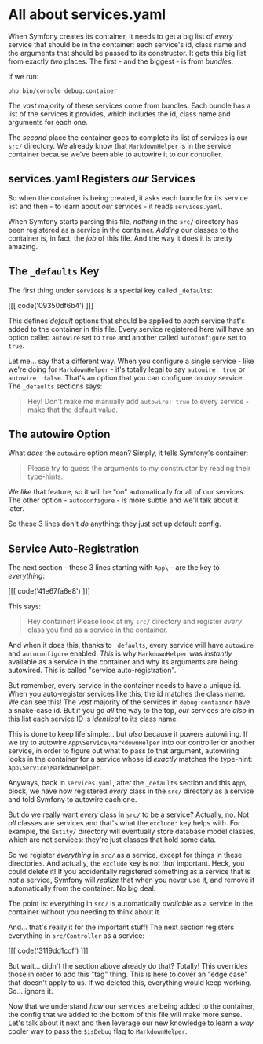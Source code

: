 # All about services.yaml

When Symfony creates its container, it needs to get a big list of *every* service
that should be in the container: each service's id, class name and the arguments
that should be passed to its constructor. It gets this big list from exactly
*two* places. The first - and the biggest - is from *bundles*.

If we run:

```terminal
php bin/console debug:container
```

The *vast* majority of these services come from bundles. Each bundle has a list
of the services it provides, which includes the id, class name and arguments
for each one.

The *second* place the container goes to complete its list of services is our
`src/` directory. We already know that `MarkdownHelper` is in the service
container because we've been able to autowire it to our controller.

## services.yaml Registers *our* Services

So when the container is being created, it asks each bundle for its service list
and then - to learn about *our* services - it reads `services.yaml`.

When Symfony starts parsing this file, *nothing* in the `src/` directory has
been registered as a service in the container. *Adding* our classes to the container
is, in fact, the *job* of this file. And the way it does it is pretty amazing.

## The `_defaults` Key

The first thing under `services` is a special key called `_defaults`:

[[[ code('09350df6b4') ]]]

This defines *default* options that should be applied to *each* service that's added
to the container in this file. Every service registered here will have an option called
`autowire` set to `true` and another called `autoconfigure` set to `true`.

Let me... say that a different way. When you configure a single service - like we're
doing for `MarkdownHelper` - it's totally legal to say `autowire: true` or
`autowire: false`. That's an option that you can configure on *any* service. The
`_defaults` sections says:

> Hey! Don't make me manually add `autowire: true` to every service - make that
> the default value.

## The autowire Option

What *does* the `autowire` option mean? Simply, it tells Symfony's container:

> Please try to guess the arguments to my constructor by reading their type-hints.

We *like* that feature, so it will be "on" automatically for all of our services.
The other option - `autoconfigure` - is more subtle and we'll talk about it
later.

So these 3 lines don't *do* anything: they just set up default config.

## Service Auto-Registration

The next section - these 3 lines starting with `App\` - are the key to *everything*:

[[[ code('41e67fa6e8') ]]]

This says:

> Hey container! Please look at my `src/` directory and register *every* class
> you find as a service in the container.

And when it does this, thanks to `_defaults`, every service will have `autowire`
and `autoconfigure` enabled. *This* is why `MarkdownHelper` was
*instantly* available as a service in the container and why its arguments are
being autowired. This is called "service auto-registration".

But remember, every service in the container needs to have a unique id. When you
auto-register services like this, the id matches the class name. We can see this!
The *vast* majority of the services in `debug:container` have a snake-case id.
But if you go *all* the way to the top, *our* services are *also* in this list
each service ID is *identical* to its class name.

This is done to keep life simple... but *also* because it powers autowiring. If we
try to autowire `App\Service\MarkdownHelper` into our controller or another service,
in order to figure out what to pass to that argument, autowiring looks in the
container for a service whose id *exactly* matches the type-hint:
`App\Service\MarkdownHelper`.

Anyways, back in `services.yaml`, after the `_defaults` section and this `App\`
block, we have now registered *every* class in the `src/` directory as a service
and told Symfony to autowire each one.

But do we really want *every* class in `src/` to be a service? Actually, no. Not
*all* classes are services and that's what the `exclude:` key helps with. For
example, the `Entity/` directory will eventually store database model classes, which
are not services: they're just classes that hold some data.

So we register *everything* in `src/` as a service, except for things in these
directories. And actually, the `exclude` key is not *that* important. Heck, you
could delete it! If you accidentally registered something as a service that is
*not* a service, Symfony will *realize* that when you never use it, and remove
it automatically from the container. No big deal.

The point is: everything in `src/` is automatically *available* as a service in
the container without you needing to think about it.

And... that's really it for the important stuff! The next section registers
everything in `src/Controller` as a service:

[[[ code('3119dd1ccf') ]]]

But wait... didn't the section above already do that? Totally! This overrides
those in order to add this "tag" thing. This is here to cover an "edge case"
that doesn't apply to us. If we deleted this, everything would keep working.
So... ignore it.

Now that we understand *how* our services are being added to the container, the
config that we added to the bottom of this file will make more sense. Let's talk
about it next and then leverage our new knowledge to learn a *way* cooler way to
pass the `$isDebug` flag to `MarkdownHelper`.

